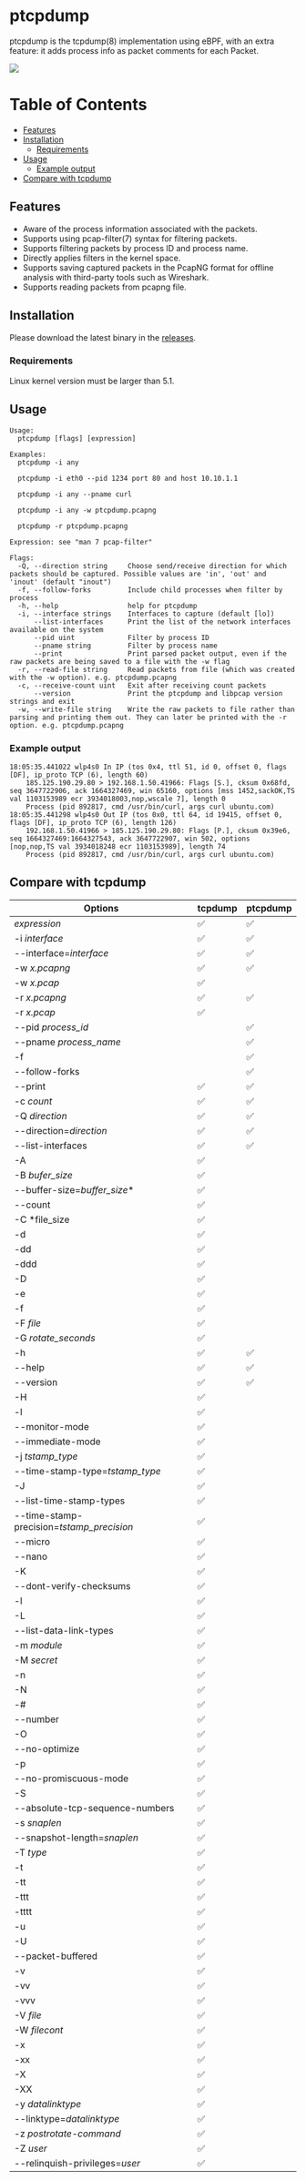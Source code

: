 # ptcpdump

ptcpdump is the tcpdump(8) implementation using eBPF, with an extra feature:
it adds process info as packet comments for each Packet.

![](./docs/wireshark.png)

Table of Contents
=================

* [Features](#features)
* [Installation](#installation)
  * [Requirements](#requirements)
* [Usage](#usage)
  * [Example output](#example-output)
* [Compare with tcpdump](#compare-with-tcpdump)


## Features

* Aware of the process information associated with the packets.
* Supports using pcap-filter(7) syntax for filtering packets.
* Supports filtering packets by process ID and process name.
* Directly applies filters in the kernel space.
* Supports saving captured packets in the PcapNG format for offline analysis with third-party tools such as Wireshark.
* Supports reading packets from pcapng file.


## Installation

Please download the latest binary in the [releases](https://github.com/mozillazg/ptcpdump/releases).

### Requirements

Linux kernel version must be larger than 5.1.


## Usage

```
Usage:
  ptcpdump [flags] [expression]

Examples:
  ptcpdump -i any

  ptcpdump -i eth0 --pid 1234 port 80 and host 10.10.1.1

  ptcpdump -i any --pname curl

  ptcpdump -i any -w ptcpdump.pcapng

  ptcpdump -r ptcpdump.pcapng

Expression: see "man 7 pcap-filter"

Flags:
  -Q, --direction string     Choose send/receive direction for which packets should be captured. Possible values are 'in', 'out' and 'inout' (default "inout")
  -f, --follow-forks         Include child processes when filter by process
  -h, --help                 help for ptcpdump
  -i, --interface strings    Interfaces to capture (default [lo])
      --list-interfaces      Print the list of the network interfaces available on the system
      --pid uint             Filter by process ID
      --pname string         Filter by process name
      --print                Print parsed packet output, even if the raw packets are being saved to a file with the -w flag
  -r, --read-file string     Read packets from file (which was created with the -w option). e.g. ptcpdump.pcapng
  -c, --receive-count uint   Exit after receiving count packets
      --version              Print the ptcpdump and libpcap version strings and exit
  -w, --write-file string    Write the raw packets to file rather than parsing and printing them out. They can later be printed with the -r option. e.g. ptcpdump.pcapng
```


### Example output

```
18:05:35.441022 wlp4s0 In IP (tos 0x4, ttl 51, id 0, offset 0, flags [DF], ip_proto TCP (6), length 60)
    185.125.190.29.80 > 192.168.1.50.41966: Flags [S.], cksum 0x68fd, seq 3647722906, ack 1664327469, win 65160, options [mss 1452,sackOK,TS val 1103153989 ecr 3934018003,nop,wscale 7], length 0
    Process (pid 892817, cmd /usr/bin/curl, args curl ubuntu.com)
18:05:35.441298 wlp4s0 Out IP (tos 0x0, ttl 64, id 19415, offset 0, flags [DF], ip_proto TCP (6), length 126)
    192.168.1.50.41966 > 185.125.190.29.80: Flags [P.], cksum 0x39e6, seq 1664327469:1664327543, ack 3647722907, win 502, options [nop,nop,TS val 3934018248 ecr 1103153989], length 74
    Process (pid 892817, cmd /usr/bin/curl, args curl ubuntu.com)
```

## Compare with tcpdump

| Options| tcpdump | ptcpdump|
|--------|--------|--------|
| *expression* | ✅  | ✅  |
| -i *interface* | ✅ | ✅ |
| --interface=*interface* | ✅ | ✅ |
| -w *x.pcapng* |  ✅ | ✅ |
| -w *x.pcap* |  ✅ | |
| -r *x.pcapng* |  ✅ | ✅ |
| -r *x.pcap* |  ✅ | |
| --pid *process_id* | | ✅ |
| --pname *process_name* | | ✅ |
| -f | | ✅ |
| --follow-forks | | ✅ |
| --print | ✅ | ✅ |
| -c *count* | ✅ | ✅ |
| -Q *direction* | ✅ | ✅ |
| --direction=*direction* | ✅ | ✅ |
|--list-interfaces | ✅ | ✅ |
|-A | ✅ | |
| -B *bufer_size* | ✅ | |
| --buffer-size=*buffer_size** | ✅ | |
|--count | ✅ | |
| -C *file_size | ✅ | |
| -d | ✅ | |
| -dd | ✅ | |
| -ddd | ✅ | |
| -D | ✅ | |
| -e | ✅ | |
| -f | ✅ | |
| -F *file* | ✅ | |
| -G *rotate_seconds* | ✅ | |
| -h | ✅ | ✅ |
| --help | ✅ | ✅ |
| --version | ✅ | ✅ |
| -H | ✅ | |
| -l | ✅ | |
| --monitor-mode | ✅ | |
| --immediate-mode | ✅ | |
| -j *tstamp_type* | ✅ | |
| --time-stamp-type=*tstamp_type* | ✅ | |
| -J | ✅ | |
| --list-time-stamp-types | ✅ | |
| --time-stamp-precision=*tstamp_precision* | ✅ | |
| --micro | ✅ | |
| --nano | ✅ | |
| -K | ✅ | |
| --dont-verify-checksums | ✅ | |
| -l | ✅ | |
| -L | ✅ | |
| --list-data-link-types | ✅ | |
| -m *module* | ✅ | |
| -M *secret* | ✅ | |
| -n | ✅ | |
| -N | ✅ | |
| -# | ✅ | |
| --number | ✅ | |
| -O | ✅ | |
| --no-optimize | ✅ | |
| -p | ✅ | |
| --no-promiscuous-mode | ✅ | |
| -S | ✅ | |
| --absolute-tcp-sequence-numbers | ✅ | |
| -s *snaplen* | ✅ | |
| --snapshot-length=*snaplen*  | ✅ | |
| -T *type* | ✅ | |
| -t | ✅ | |
| -tt | ✅ | |
| -ttt | ✅ | |
| -tttt | ✅ | |
| -u | ✅ | |
| -U | ✅ | |
| --packet-buffered | ✅ | |
| -v | ✅ | |
| -vv | ✅ | |
| -vvv | ✅ | |
| -V *file* | ✅ | |
| -W *filecont* | ✅ | |
| -x | ✅ | |
| -xx | ✅ | |
| -X | ✅ | |
| -XX | ✅ | |
| -y *datalinktype* | ✅ | |
| --linktype=*datalinktype* | ✅ | |
| -z *postrotate-command* | ✅ | |
| -Z *user* | ✅ | |
| --relinquish-privileges=*user* | ✅ | |
